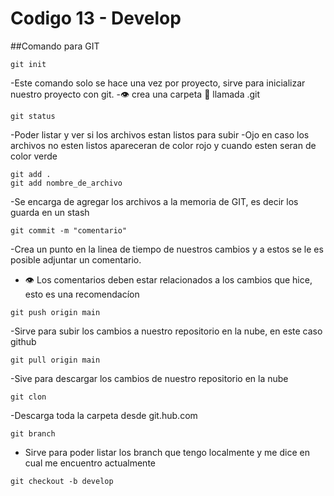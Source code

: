 # Codigo 13 - Develop

##Comando para GIT

```
git init
```

-Este comando solo se hace una vez por proyecto, sirve para inicializar nuestro proyecto con git.
-:eye: crea una carpeta  :file_folder: llamada 
.git

```
git status
```

-Poder listar y ver si los archivos estan listos para subir
-Ojo en caso los archivos no esten listos apareceran de color rojo y cuando esten seran de color verde

```
git add .
git add nombre_de_archivo
```

-Se encarga de agregar los archivos a la memoria de GIT, es decir los guarda en un stash

```
git commit -m "comentario"
```

-Crea un punto en la linea de tiempo de nuestros cambios y a estos se le es posible adjuntar un comentario.

- :eye: Los comentarios deben estar relacionados a los cambios que hice, esto es una recomendacíon

```
git push origin main
```

-Sirve para subir los cambios a nuestro repositorio en la nube, en este caso github

```
git pull origin main
```

-Sive para descargar los cambios de nuestro repositorio en la nube

```
git clon 
```
-Descarga toda la carpeta desde git.hub.com


```
git branch 
```
- Sirve para poder listar los branch que tengo localmente y me dice en cual me encuentro actualmente


```
git checkout -b develop
```
